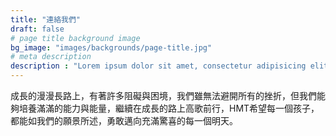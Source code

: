 ```yaml
---
title: "連絡我們"
draft: false
# page title background image
bg_image: "images/backgrounds/page-title.jpg"
# meta description
description : "Lorem ipsum dolor sit amet, consectetur adipisicing elit, sed do eiusmod tempor incididunt ut labore. dolore magna aliqua. Ut enim ad minim veniam, quis nostrud."
---
```


成長的漫漫長路上，有著許多阻礙與困境，我們雖無法避開所有的挫折，但我們能夠培養滿滿的能力與能量，繼續在成長的路上高歌前行，HMT希望每一個孩子，都能如我們的願景所述，勇敢邁向充滿驚喜的每一個明天。
